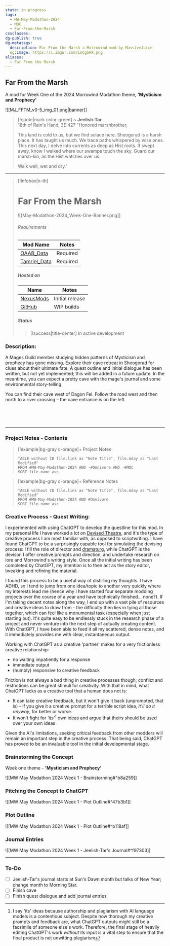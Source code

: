 ```yaml
---
state: in-progress
tags:
  - MW-May-Modathon-2024
  - MOC
  - Far-From-the-Marsh
cssclasses: 
dg-publish: true
dg-metatags:
  description: Far From the Marsh a Morrowind mod by MassiveJuice
  og:image: https://i.imgur.com/LmCg5HX.png
aliases:
  - Far From the Marsh
---
```

## Far From the Marsh

A mod for Week One of the 2024 Morrowind Modathon theme, **'Mysticism and Prophecy'**

![[MJ_FFTM_v0-5_img_01.png|banner]]

> [!quote|mark color-green] **~ Jeelish-Tar** <br>18th of Rain's Hand, 3E 427
> "Honored marshbrother, 
> 
> This land is cold to us, but we find solace here. Sheogorad is a harsh place. It has taught us much. We trace paths whispered by wise ones. This next day, I delve into currents as deep as Hist roots. If swept away, know I walked where our swamps touch the sky. Guard our marsh-kin, as the Hist watches over us. 
> 
> Walk well, wet and dry."

---

> [!infobox|n-th] 
> # Far From the Marsh
> ![[May-Modathon-2024_Week-One-Banner.png]]
> ###### Requirements
> | Mod Name | Notes |
> | ---- | ---- |
> | [OAAB_Data](https://www.nexusmods.com/morrowind/mods/49042) | Required |
> | [Tamriel_Data](https://www.nexusmods.com/morrowind/mods/44537) | Required |
> 
> ##### Hosted on
> | Name | Notes |
> | ---- | ---- |
> | [NexusMods](https://www.nexusmods.com/morrowind/mods/54612) | Initial release |
> | [GitHub](https://github.com/MasssiveJuice08/Far-From-The-Marsh) | WIP builds |
> 
> ##### Status
> 
> > [!success|title-center] In active development

### Description:

A Mages Guild member studying hidden patterns of Mysticism and prophecy has gone missing. Explore their cave retreat in Sheogorad for clues about their ultimate fate. A quest outline and initial dialogue has been written, but not yet implemented; this will be added in a future update. In the meantime, you can expect a pretty cave with the mage's journal and some environmental story-telling.   
  
You can find their cave west of Dagon Fel. Follow the road west and then north to a river crossing – the cave entrance is on the left.

<br>
<br>
<br>

---

### Project Notes - Contents

> [!example|bg-gray c-orange]+ Project Notes
> 
> ```dataview
> TABLE without ID file.link as "Note Title", file.mday as "Last Modified"
> FROM #MW-May-Modathon-2024 AND -#Omnivore AND -#MOC
> SORT file.name asc
> ```

> [!example|bg-gray c-orange]+ Reference Notes
> 
> ```dataview
> TABLE without ID file.link as "Note Title", file.mday as "Last Modified"
> FROM #MW-May-Modathon-2024 AND #Omnivore
> SORT file.name asc
> ```

### Creative Process - Quest Writing:

I experimented with using ChatGPT to develop the questline for this mod. In my personal life I have worked a lot on [Devised Theatre](https://en.wikipedia.org/wiki/Devised_theatre), and it's the type of creative process I am most familiar with, as opposed to scriptwriting. I have found ChatGPT to be a surprisingly capable tool for simulating the devising process: I fill the role of director and [dramaturg](https://en.wikipedia.org/wiki/Dramaturge), while ChatGPT is the devisor. I offer creative prompts and direction, and undertake research on lore and Morrowind's writing style. Once all the initial writing has been completed by ChatGPT, my intention is to then act as the story editor, tweaking and refining the material. 

I found this process to be a useful way of distilling my thoughts. I have ADHD, so I tend to jump from one idea/topic to another very quickly where my interests lead me (hence why I have started four separate modding projects over the course of a year and have technically finished... none?). If I'm taking decent notes along the way, I end up with a vast pile of resources and creative ideas to draw from - the difficulty then lies in tying all those together, which can feel like a monumental task (especially when just starting out). It's quite easy to be endlessly stuck in the research phase of a project and never venture into the next step of actually creating content. With ChatGPT, I have been able to feed it all my scattered, dense notes, and it immediately provides me with clear, instantaneous output.

Working with ChatGPT as a creative 'partner' makes for a very frictionless creative relationship: 
- no waiting impatiently for a response 
- immediate output 
- (humbly) responsive to creative feedback

Friction is not always a bad thing in creative processes though; conflict and restrictions can be great stimuli for creativity. With that in mind, what ChatGPT lacks as a creative tool that a human does not is:
- It can take creative feedback, but it won't give it back (unprompted, that is) - if you give it a creative prompt for a terrible script idea, _it'll do it anyway_, for better or worse.
- It won't fight for _'its'_[^1] own ideas and argue that theirs should be used over your own ideas 

Given the AI's limitations, seeking critical feedback from other modders will remain an important step in the creative process. That being said, ChatGPT has proved to be an invaluable tool in the initial developmental stage.

### Brainstorming the Concept

Week one theme - **'Mysticism and Prophecy'**

![[MW May Modathon 2024 Week 1 - Brainstorming#^b8a259]]

### Pitching the Concept to ChatGPT

![[MW May Modathon 2024 Week 1 - Plot Outline#^47b3b1]]

### Plot Outline

![[MW May Modathon 2024 Week 1 - Plot Outline#^b118af]]

### Journal Entries

![[MW May Modathon 2024 Week 1 - Jeelish-Tar's Journal#^f97303]]

---

### To-Do
- [ ] Jeelish-Tar's journal starts at Sun's Dawn month but talks of New Year; change month to Morning Star.
- [ ] Finish cave
- [ ] Finish quest dialogue and add journal entries

[^1]: I say 'its' ideas because authorship and plagiarism with AI language models is a contentious subject. Despite how thorough my creative prompts and feedback are, what ChatGPT outputs might still be a facsimile of someone else's work. Therefore, the final stage of heavily editing ChatGPT's work _without_ its input is a vital step to ensure that the final product is not unwitting plagiarism